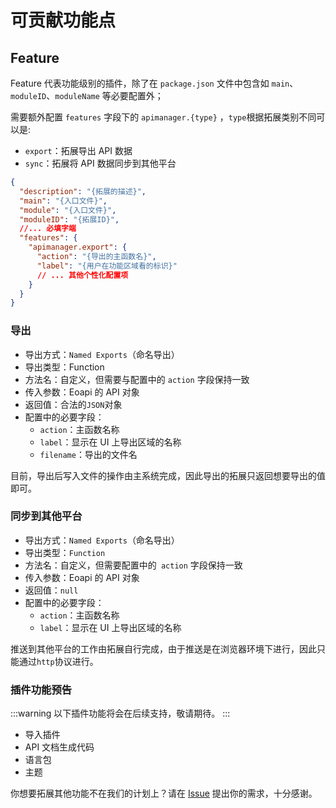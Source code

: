 # 可贡献功能点

## Feature

Feature 代表功能级别的插件，除了在 `package.json` 文件中包含如 `main`、`moduleID`、`moduleName` 等必要配置外；

需要额外配置 `features` 字段下的 `apimanager.{type}` ，`type`根据拓展类别不同可以是:
* `export`：拓展导出 API 数据
* `sync`：拓展将 API 数据同步到其他平台

```json
{
  "description": "{拓展的描述}",
  "main": "{入口文件}",
  "module": "{入口文件}",
  "moduleID": "{拓展ID}",
  //... 必填字端
  "features": {
    "apimanager.export": {
      "action": "{导出的主函数名}",
      "label": "{用户在功能区域看的标识}"
      // ... 其他个性化配置项
    }
  }
}
```

### 导出

- 导出方式：`Named Exports`（命名导出）
- 导出类型：Function
- 方法名：自定义，但需要与配置中的 `action` 字段保持一致
- 传入参数：Eoapi 的 API 对象
- 返回值：合法的`JSON`对象
- 配置中的必要字段：
  - `action`：主函数名称
  - `label`：显示在 UI 上导出区域的名称
  - `filename`：导出的文件名

目前，导出后写入文件的操作由主系统完成，因此导出的拓展只返回想要导出的值即可。

### 同步到其他平台

- 导出方式：`Named Exports`（命名导出）
- 导出类型：`Function`
- 方法名：自定义，但需要配置中的` action` 字段保持一致
- 传入参数：Eoapi 的 API 对象
- 返回值：`null`
- 配置中的必要字段：
  - `action`：主函数名称
  - `label`：显示在 UI 上导出区域的名称

推送到其他平台的工作由拓展自行完成，由于推送是在浏览器环境下进行，因此只能通过`http`协议进行。

### 插件功能预告
:::warning
以下插件功能将会在后续支持，敬请期待。
:::
* 导入插件
* API 文档生成代码
* 语言包
* 主题

你想要拓展其他功能不在我们的计划上？请在 [Issue](https://github.com/eolinker/eoapi/issues) 提出你的需求，十分感谢。
